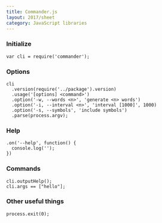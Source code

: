 ```yaml
---
title: Commander.js
layout: 2017/sheet
category: JavaScript libraries
---
```


### Initialize

    var cli = require('commander');

### Options

    cli
      .version(require('../package').version)
      .usage('[options] <command>')
      .option('-w, --words <n>', 'generate <n> words')
      .option('-i, --interval <n>', 'interval [1000]', 1000)
      .option('-s, --symbols', 'include symbols')
      .parse(process.argv);

### Help

    .on('--help', function() {
      console.log('');
    })

### Commands

    cli.outputHelp();
    cli.args == ["hello"];

### Other useful things

    process.exit(0);


